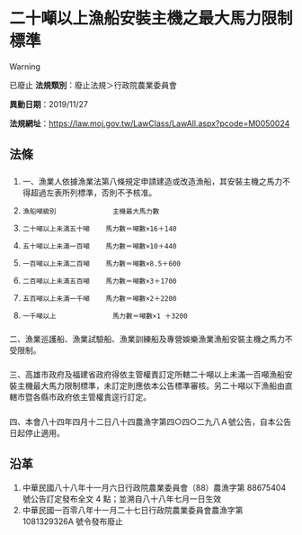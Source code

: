 # 二十噸以上漁船安裝主機之最大馬力限制標準


> [!WARNING]
> 已廢止
**法規類別**：廢止法規＞行政院農業委員會

**異動日期**：2019/11/27  

**法規網址**：https://law.moj.gov.tw/LawClass/LawAll.aspx?pcode=M0050024



## 法條
##### 
1. 一、漁業人依據漁業法第八條規定申請建造或改造漁船，其安裝主機之馬力不得超過左表所列標準，否則不予核准。
1.     漁船噸級別              主機最大馬力數
1.     二十噸以上未滿五十噸    馬力數＝噸數×16＋140
1.     五十噸以上未滿一百噸    馬力數＝噸數×10＋440
1.     一百噸以上未滿二百噸    馬力數＝噸數×8.5＋600
1.     二百噸以上未滿五百噸    馬力數＝噸數×3＋1700
1.     五百噸以上未滿一千噸    馬力數＝噸數×2＋2200
1.     一千噸以上              馬力數＝噸數×1 ＋3200

##### 
二、漁業巡護船、漁業試驗船、漁業訓練船及專營娛樂漁業漁船安裝主機之馬力不受限制。

##### 
三、高雄市政府及福建省政府得依主管權責訂定所轄二十噸以上未滿一百噸漁船安裝主機最大馬力限制標準，未訂定則應依本公告標準審核。另二十噸以下漁船由直轄市暨各縣市政府依主管權責逕行訂定。

##### 
四、本會八十四年四月十二日八十四農漁字第四○四○二九八Ａ號公告，自本公告日起停止適用。

## 沿革
1. 中華民國八十八年十一月六日行政院農業委員會（88）農漁字第 88675404 號公告訂定發布全文 4  點；並溯自八十八年七月一日生效
1. 中華民國一百零八年十一月二十七日行政院農業委員會農漁字第 1081329326A  號令發布廢止
